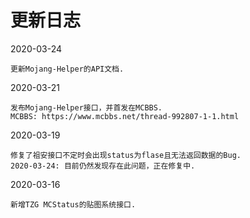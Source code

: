 # 更新日志
2020-03-24
```
更新Mojang-Helper的API文档.
```
2020-03-21
```
发布Mojang-Helper接口，并首发在MCBBS.
MCBBS: https://www.mcbbs.net/thread-992807-1-1.html
```
2020-03-19
```
修复了祖安接口不定时会出现status为flase且无法返回数据的Bug.
2020-03-24: 目前仍然发现存在此问题，正在修复中.
```
2020-03-16
```
新增TZG MCStatus的贴图系统接口.
```